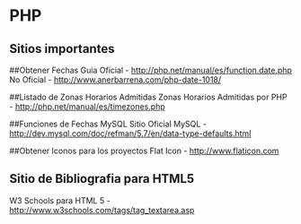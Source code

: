 # PHP

## Sitios importantes

##Obtener Fechas
Guia Oficial - http://php.net/manual/es/function.date.php
No Oficial - http://www.anerbarrena.com/php-date-1018/

##Listado de Zonas Horarios Admitidas
Zonas Horarios Admitidas por PHP - http://php.net/manual/es/timezones.php

##Funciones de Fechas MySQL
Sitio Oficial MySQL - http://dev.mysql.com/doc/refman/5.7/en/data-type-defaults.html

##Obtener Iconos para los proyectos
Flat Icon - http://www.flaticon.com

## Sitio de Bibliografia para HTML5
W3 Schools para HTML 5 - http://www.w3schools.com/tags/tag_textarea.asp
